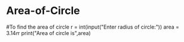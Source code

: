 # Area-of-Circle
#To find the area of circle
r = int(input("Enter radius of circle:"))
area = 3.14*r*r
print("Area of circle is",area)
